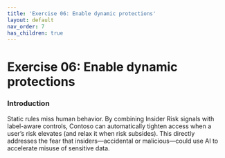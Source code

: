 ```yaml
---
title: 'Exercise 06: Enable dynamic protections'
layout: default
nav_order: 7
has_children: true
---
```


# Exercise 06: Enable dynamic protections

### Introduction
Static rules miss human behavior. By combining Insider Risk signals with label-aware controls, Contoso can automatically tighten access when a user’s risk elevates (and relax it when risk subsides). This directly addresses the fear that insiders—accidental or malicious—could use AI to accelerate misuse of sensitive data.

